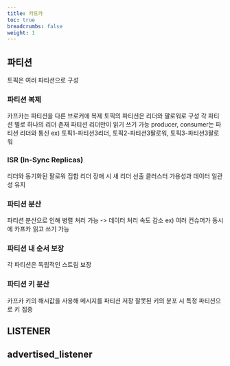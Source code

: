 ```yaml
---
title: 카프카
toc: true
breadcrumbs: false
weight: 1
---
```

## 파티션
토픽은 여러 파티션으로 구성

### 파티션 복제
카프카는 파티션을 다른 브로커에 복제
토픽의 파티션은 리더와 팔로워로 구성
각 파티션 별로 하나의 리더 존재
파티션 리더만이 읽기 쓰기 가능
producer, consumer는 파티션 리더와 통신
ex) 토픽1-파티션3리더, 토픽2-파티션3팔로워, 토픽3-파티션3팔로워

### ISR (In-Sync Replicas)
리더와 동기화된 팔로워 집합
리더 장애 시 새 리더 선출
클러스터 가용성과 데이터 일관성 유지

### 파티션 분산
파티션 분산으로 인해 병렬 처리 가능 -> 데이터 처리 속도 감소
ex) 여러 컨슈머가 동시에 카프카 읽고 쓰기 가능

### 파티션 내 순서 보장
각 파티션은 독립적인 스트림 보장

### 파티션 키 분산
카프카 키의 해시값을 사용해 메시지를 파티션 저장
잘못된 키의 분포 시 특정 파티션으로 키 집중

## LISTENER
## advertised_listener